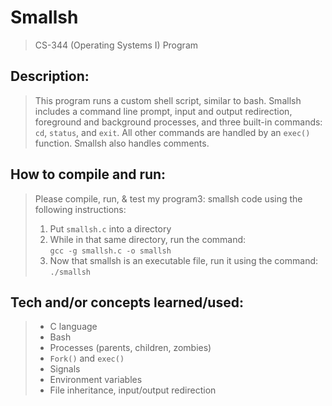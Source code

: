 # Smallsh
> CS-344 (Operating Systems I) Program  

## Description:
> This program runs a custom shell script, similar to bash. Smallsh includes a command line prompt, input and output redirection, foreground and background processes, and three built-in commands: `cd`, `status`, and `exit`. All other commands are handled by an `exec()` function. Smallsh also handles comments.

## How to compile and run:
> Please compile, run, & test my program3: smallsh code using the following instructions:
> 1. Put `smallsh.c` into a directory  
> 2. While in that same directory, run the command:  
> `gcc -g smallsh.c -o smallsh`
> 3. Now that smallsh is an executable file, run it using the command:  
> `./smallsh`

## Tech and/or concepts learned/used:
> - C language
> - Bash
> - Processes (parents, children, zombies)  
> - `Fork()` and `exec()`
> - Signals  
> - Environment variables  
> - File inheritance, input/output redirection
